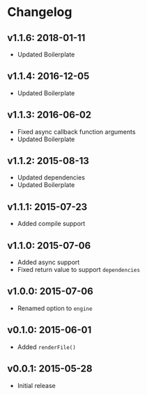 # Changelog

## v1.1.6: 2018-01-11

- Updated Boilerplate

## v1.1.4: 2016-12-05

- Updated Boilerplate

## v1.1.3: 2016-06-02

- Fixed async callback function arguments
- Updated Boilerplate

## v1.1.2: 2015-08-13

- Updated dependencies
- Updated Boilerplate

## v1.1.1: 2015-07-23

- Added compile support

## v1.1.0: 2015-07-06

- Added async support
- Fixed return value to support `dependencies`

## v1.0.0: 2015-07-06

- Renamed option to `engine`

## v0.1.0: 2015-06-01

- Added `renderFile()`

## v0.0.1: 2015-05-28

- Initial release
